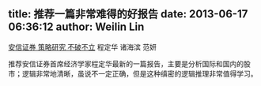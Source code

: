 title: 推荐一篇非常难得的好报告
date: 2013-06-17 06:36:12
author: Weilin Lin
---

[安信证券 策略研究 不破不立](/uploads/2013/06/安信证券_策略研究_不破不立_程定华-诸海滨-范妍.pdf) 程定华 诸海滨 范妍

推荐安信证券首席经济学家程定华最新的一篇报告，主要是分析国际和国内的股市；逻辑非常地清晰，虽说不一定正确，但是这种缜密的逻辑推理非常值得学习。